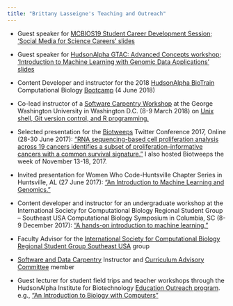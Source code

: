 ```yaml
---
title: "Brittany Lasseigne's Teaching and Outreach"
---
```



<ul>
<li><p>Guest speaker for <a href="http://mcbios19.informatics.uab.edu/" target="_blank">MCBIOS19 Student Career Development Session</a>; <a href="https://drive.google.com/file/d/1pW4uz8tOGf_HNNzlkfhorF4-agzTcuZ4/view?usp=sharing" target="_blank">&lsquo;Social Media for Science Careers&rsquo; slides</a></p></li>

<li><p>Guest speaker for <a href="https://hudsonalpha.org/education/teachers/gtac/" target="_blank">HudsonAlpha GTAC: Advanced Concepts workshop</a>; <a href="https://drive.google.com/file/d/121bheU4s84VCmeNIHt-hH1zXz5Qyvwhl/view?usp=sharing" target="_blank">&lsquo;Introduction to Machine Learning with Genomic Data Applications&rsquo; slides</a></p></li>

<li><p>Content Developer and instructor for the 2018 <a href="https://hudsonalpha.org/biotrain/" target="_blank">HudsonAlpha BioTrain</a> Computational Biology <a href="post/2018-06-04-biotraincompbioworkshop2018" target="_blank">Bootcamp</a> (4 June 2018)</p></li>

<li><p>Co-lead instructor of a <a href="https://software-carpentry.org/" target="_blank">Software Carpentry Workshop</a> at the George Washington University in Washington D.C. (8-9 March 2018) on <a href="https://rrlove.github.io/2018-03-08-gwu/" target="_blank">Unix shell, Git version control, and R programming.</a></p></li>

<li><p>Selected presentation for the <a href="https://biotweep.wordpress.com/" target="_blank">Biotweeps</a> Twitter Conference 2017, Online (28-30 June 2017): <a href="https://www.slideshare.net/BrittanyLasseigne/biotweeps-conference-2017" target="_blank">“RNA sequencing-based cell proliferation analysis across 19 cancers identifies a subset of proliferation-informative cancers with a common survival signature.”</a> I also hosted Biotweeps the week of November 13-18, 2017.</p></li>

<li><p>Invited presentation for Women Who Code-Huntsville Chapter Series in Huntsville, AL (27 June 2017): <a href="https://www.slideshare.net/BrittanyLasseigne/an-introduction-to-machine-learning-and-genomics" target="_blank">“An Introduction to Machine Learning and Genomics.”</a></p></li>

<li><p>Content developer and instructor for an undergraduate workshop at the International Society for Computational Biology Regional Student Group – Southeast USA Computational Biology Symposium in Columbia, SC (8-9 December 2017): <a href="https://www.slideshare.net/BrittanyLasseigne/handson-introduction-to-machine-learning" target="_blank">“A hands-on introduction to machine learning.”</a></p></li>

<li><p>Faculty Advisor for the <a href="http://rsg-se-usa.iscbsc.org/about/" target="_blank">International Society for Computational Biology Regional Student Group Southeast USA</a> group</p></li>

<li><p><a href="https://carpentries.org/" target="_blank">Software and Data Carpentry</a> Instructor and <a href="https://software-carpentry.org/blog/2018/05/swc-cac.html" target="_blank">Curriculum Advisory Committee</a> member</p></li>

<li><p>Guest lecturer for student field trips and teacher workshops through the HudsonAlpha Institute for Biotechnology <a href="https://hudsonalpha.org/education/" target="_blank">Education Outreach program</a>. e.g., <a href="https://www.slideshare.net/BrittanyLasseigne/an-introduction-to-biology-with-computers" target="_blank">&ldquo;An Introduction to Biology with Computers&rdquo;</a></p></li>
</ul>